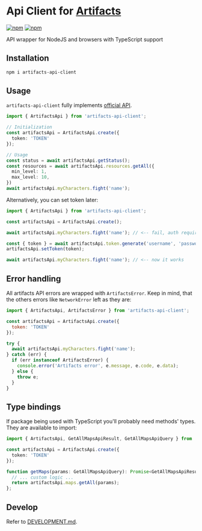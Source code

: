 
# Api Client for [Artifacts](https://artifactsmmo.com)
[![npm](https://img.shields.io/npm/v/artifacts-api-client.svg?maxAge=1000)](https://www.npmjs.com/package/artifacts-api-client)
[![npm](https://img.shields.io/npm/l/artifacts-api-client.svg?maxAge=1000)](https://github.com/siranweb/artifacts-api-client/LICENSE.md)

API wrapper for NodeJS and browsers with TypeScript support

## Installation
```bash
npm i artifacts-api-client
```

## Usage

`artifacts-api-client` fully implements [official API](https://api.artifactsmmo.com/docs). 

```ts
import { ArtifactsApi } from 'artifacts-api-client';

// Initialization
const artifactsApi = ArtifactsApi.create({
  token: 'TOKEN'
});

// Usage
const status = await artifactsApi.getStatus();
const resources = await artifactsApi.resources.getAll({
  min_level: 1,
  max_level: 10,
})
await artifactsApi.myCharacters.fight('name');
```

Alternatively, you can set token later:

```js
import { ArtifactsApi } from 'artifacts-api-client';

const artifactsApi = ArtifactsApi.create();

await artifactsApi.myCharacters.fight('name'); // <-- fail, auth required

const { token } = await artifactsApi.token.generate('username', 'password');
artifactsApi.setToken(token);

await artifactsApi.myCharacters.fight('name'); // <-- now it works
```

## Error handling
All artifacts API errors are wrapped with `ArtifactsError`.
Keep in mind, that the others errors like `NetworkError` left as they are:
```js
import { ArtifactsApi, ArtifactsError } from 'artifacts-api-client';

const artifactsApi = ArtifactsApi.create({
  token: 'TOKEN'
});

try {
  await artifactsApi.myCharacters.fight('name');
} catch (err) {
  if (err instanceof ArtifactsError) {
    console.error('Artifacts error', e.message, e.code, e.data);
  } else {
    throw e;
  }
}
```

## Type bindings
If package being used with TypeScript you'll probably need methods' types.
They are available to import:

```ts
import { ArtifactsApi, GetAllMapsApiResult, GetAllMapsApiQuery } from 'artifacts-api-client';

const artifactsApi = ArtifactsApi.create({
  token: 'TOKEN'
});

function getMaps(params: GetAllMapsApiQuery): Promise<GetAllMapsApiResult> {
  // ... custom logic ...
  return artifactsApi.maps.getAll(params);
};
```

## Develop
Refer to [DEVELOPMENT.md](./DEVELOPMENT.md).
